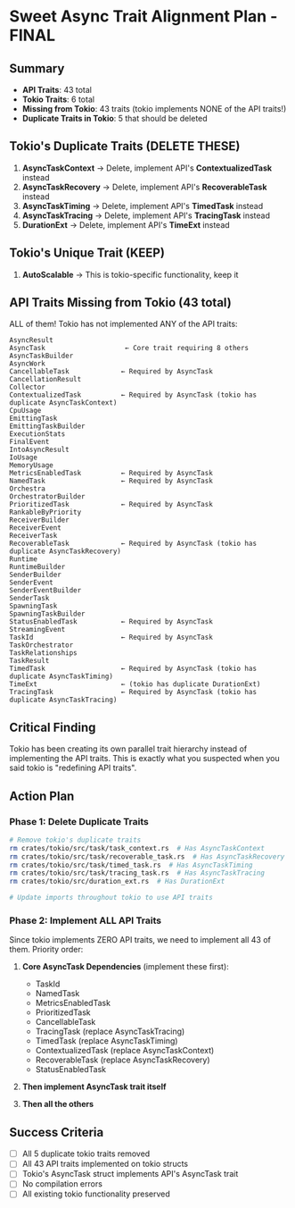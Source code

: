 # Sweet Async Trait Alignment Plan - FINAL

## Summary
- **API Traits**: 43 total
- **Tokio Traits**: 6 total  
- **Missing from Tokio**: 43 traits (tokio implements NONE of the API traits!)
- **Duplicate Traits in Tokio**: 5 that should be deleted

## Tokio's Duplicate Traits (DELETE THESE)
1. **AsyncTaskContext** → Delete, implement API's **ContextualizedTask** instead
2. **AsyncTaskRecovery** → Delete, implement API's **RecoverableTask** instead  
3. **AsyncTaskTiming** → Delete, implement API's **TimedTask** instead
4. **AsyncTaskTracing** → Delete, implement API's **TracingTask** instead
5. **DurationExt** → Delete, implement API's **TimeExt** instead

## Tokio's Unique Trait (KEEP)
1. **AutoScalable** → This is tokio-specific functionality, keep it

## API Traits Missing from Tokio (43 total)
ALL of them! Tokio has not implemented ANY of the API traits:

```
AsyncResult
AsyncTask                    ← Core trait requiring 8 others
AsyncTaskBuilder
AsyncWork
CancellableTask             ← Required by AsyncTask
CancellationResult
Collector
ContextualizedTask          ← Required by AsyncTask (tokio has duplicate AsyncTaskContext)
CpuUsage
EmittingTask
EmittingTaskBuilder
ExecutionStats
FinalEvent
IntoAsyncResult
IoUsage
MemoryUsage
MetricsEnabledTask          ← Required by AsyncTask
NamedTask                   ← Required by AsyncTask
Orchestra
OrchestratorBuilder
PrioritizedTask             ← Required by AsyncTask
RankableByPriority
ReceiverBuilder
ReceiverEvent
ReceiverTask
RecoverableTask             ← Required by AsyncTask (tokio has duplicate AsyncTaskRecovery)
Runtime
RuntimeBuilder
SenderBuilder
SenderEvent
SenderEventBuilder
SenderTask
SpawningTask
SpawningTaskBuilder
StatusEnabledTask           ← Required by AsyncTask
StreamingEvent
TaskId                      ← Required by AsyncTask
TaskOrchestrator
TaskRelationships
TaskResult
TimedTask                   ← Required by AsyncTask (tokio has duplicate AsyncTaskTiming)
TimeExt                     ← (tokio has duplicate DurationExt)
TracingTask                 ← Required by AsyncTask (tokio has duplicate AsyncTaskTracing)
```

## Critical Finding
Tokio has been creating its own parallel trait hierarchy instead of implementing the API traits. This is exactly what you suspected when you said tokio is "redefining API traits".

## Action Plan

### Phase 1: Delete Duplicate Traits
```bash
# Remove tokio's duplicate traits
rm crates/tokio/src/task/task_context.rs  # Has AsyncTaskContext
rm crates/tokio/src/task/recoverable_task.rs  # Has AsyncTaskRecovery  
rm crates/tokio/src/task/timed_task.rs  # Has AsyncTaskTiming
rm crates/tokio/src/task/tracing_task.rs  # Has AsyncTaskTracing
rm crates/tokio/src/duration_ext.rs  # Has DurationExt

# Update imports throughout tokio to use API traits
```

### Phase 2: Implement ALL API Traits
Since tokio implements ZERO API traits, we need to implement all 43 of them. Priority order:

1. **Core AsyncTask Dependencies** (implement these first):
   - TaskId
   - NamedTask  
   - MetricsEnabledTask
   - PrioritizedTask
   - CancellableTask
   - TracingTask (replace AsyncTaskTracing)
   - TimedTask (replace AsyncTaskTiming)
   - ContextualizedTask (replace AsyncTaskContext)
   - RecoverableTask (replace AsyncTaskRecovery)
   - StatusEnabledTask

2. **Then implement AsyncTask trait itself**

3. **Then all the others**

## Success Criteria
- [ ] All 5 duplicate tokio traits removed
- [ ] All 43 API traits implemented on tokio structs
- [ ] Tokio's AsyncTask struct implements API's AsyncTask trait
- [ ] No compilation errors
- [ ] All existing tokio functionality preserved